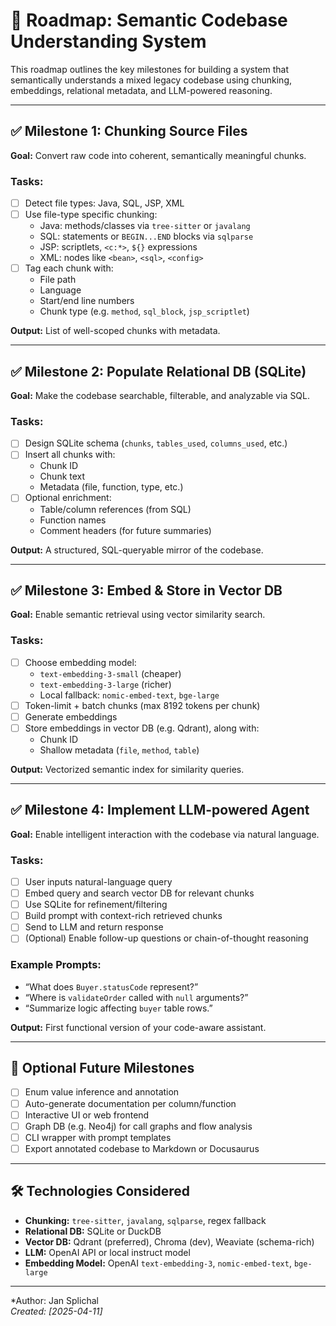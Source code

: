 # 🧭 Roadmap: Semantic Codebase Understanding System

This roadmap outlines the key milestones for building a system that semantically understands a mixed legacy codebase using chunking, embeddings, relational metadata, and LLM-powered reasoning.

---

## ✅ Milestone 1: Chunking Source Files

**Goal:** Convert raw code into coherent, semantically meaningful chunks.

### Tasks:
- [ ] Detect file types: Java, SQL, JSP, XML
- [ ] Use file-type specific chunking:
  - Java: methods/classes via `tree-sitter` or `javalang`
  - SQL: statements or `BEGIN...END` blocks via `sqlparse`
  - JSP: scriptlets, `<c:*>`, `${}` expressions
  - XML: nodes like `<bean>`, `<sql>`, `<config>`
- [ ] Tag each chunk with:
  - File path
  - Language
  - Start/end line numbers
  - Chunk type (e.g. `method`, `sql_block`, `jsp_scriptlet`)

**Output:** List of well-scoped chunks with metadata.

---

## ✅ Milestone 2: Populate Relational DB (SQLite)

**Goal:** Make the codebase searchable, filterable, and analyzable via SQL.

### Tasks:
- [ ] Design SQLite schema (`chunks`, `tables_used`, `columns_used`, etc.)
- [ ] Insert all chunks with:
  - Chunk ID
  - Chunk text
  - Metadata (file, function, type, etc.)
- [ ] Optional enrichment:
  - Table/column references (from SQL)
  - Function names
  - Comment headers (for future summaries)

**Output:** A structured, SQL-queryable mirror of the codebase.

---

## ✅ Milestone 3: Embed & Store in Vector DB

**Goal:** Enable semantic retrieval using vector similarity search.

### Tasks:
- [ ] Choose embedding model:
  - `text-embedding-3-small` (cheaper)
  - `text-embedding-3-large` (richer)
  - Local fallback: `nomic-embed-text`, `bge-large`
- [ ] Token-limit + batch chunks (max 8192 tokens per chunk)
- [ ] Generate embeddings
- [ ] Store embeddings in vector DB (e.g. Qdrant), along with:
  - Chunk ID
  - Shallow metadata (`file`, `method`, `table`)

**Output:** Vectorized semantic index for similarity queries.

---

## ✅ Milestone 4: Implement LLM-powered Agent

**Goal:** Enable intelligent interaction with the codebase via natural language.

### Tasks:
- [ ] User inputs natural-language query
- [ ] Embed query and search vector DB for relevant chunks
- [ ] Use SQLite for refinement/filtering
- [ ] Build prompt with context-rich retrieved chunks
- [ ] Send to LLM and return response
- [ ] (Optional) Enable follow-up questions or chain-of-thought reasoning

### Example Prompts:
- “What does `Buyer.statusCode` represent?”
- “Where is `validateOrder` called with `null` arguments?”
- “Summarize logic affecting `buyer` table rows.”

**Output:** First functional version of your code-aware assistant.

---

## 🧠 Optional Future Milestones

- [ ] Enum value inference and annotation
- [ ] Auto-generate documentation per column/function
- [ ] Interactive UI or web frontend
- [ ] Graph DB (e.g. Neo4j) for call graphs and flow analysis
- [ ] CLI wrapper with prompt templates
- [ ] Export annotated codebase to Markdown or Docusaurus

---

## 🛠 Technologies Considered

- **Chunking:** `tree-sitter`, `javalang`, `sqlparse`, regex fallback
- **Relational DB:** SQLite or DuckDB
- **Vector DB:** Qdrant (preferred), Chroma (dev), Weaviate (schema-rich)
- **LLM:** OpenAI API or local instruct model
- **Embedding Model:** OpenAI `text-embedding-3`, `nomic-embed-text`, `bge-large`

---

*Author: Jan Splichal  
*Created: [2025-04-11]*  
